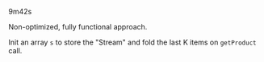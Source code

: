 9m42s

Non-optimized, fully functional approach.

Init an array `s` to store the "Stream" and fold the last K items on `getProduct` call.
